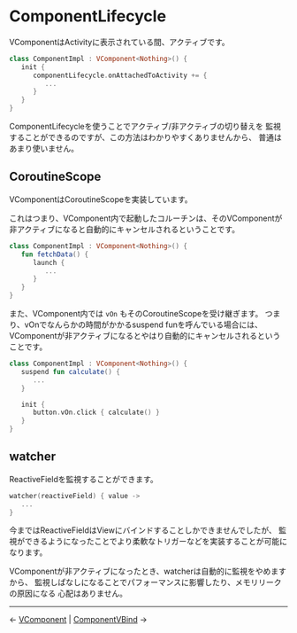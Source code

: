 
ComponentLifecycle
================================================================================

VComponentはActivityに表示されている間、アクティブです。

```kotlin
class ComponentImpl : VComponent<Nothing>() {
   init {
      componentLifecycle.onAttachedToActivity += {
         ...
      }
   }
}
```
ComponentLifecycleを使うことでアクティブ/非アクティブの切り替えを
監視することができるのですが、この方法はわかりやすくありませんから、
普通はあまり使いません。


CoroutineScope
--------------------------------------------------------------------------------

VComponentはCoroutineScopeを実装しています。

これはつまり、VComponent内で起動したコルーチンは、そのVComponentが
非アクティブになると自動的にキャンセルされるということです。
```kotlin
class ComponentImpl : VComponent<Nothing>() {
   fun fetchData() {
      launch {
         ...
      }
   }
}
```

また、VComponent内では `vOn` もそのCoroutineScopeを受け継ぎます。
つまり、vOnでなんらかの時間がかかるsuspend funを呼んでいる場合には、
VComponentが非アクティブになるとやはり自動的にキャンセルされるということです。
```kotlin
class ComponentImpl : VComponent<Nothing>() {
   suspend fun calculate() {
      ...
   }

   init {
      button.vOn.click { calculate() }
   }
}
```


watcher
--------------------------------------------------------------------------------

ReactiveFieldを監視することができます。
```kotlin
watcher(reactiveField) { value ->
   ...
}
```
今まではReactiveFieldはViewにバインドすることしかできませんでしたが、
監視ができるようになったことでより柔軟なトリガーなどを実装することが可能になります。

VComponentが非アクティブになったとき、watcherは自動的に監視をやめますから、
監視しぱなしになることでパフォーマンスに影響したり、メモリリークの原因になる
心配はありません。


* * * * * * * * * * * * * * * * * * * * * * * * * * * * * * * * * * * * * * * *

← [VComponent](VComponents.md)  |  [ComponentVBind](ComponentVBind.md) →

